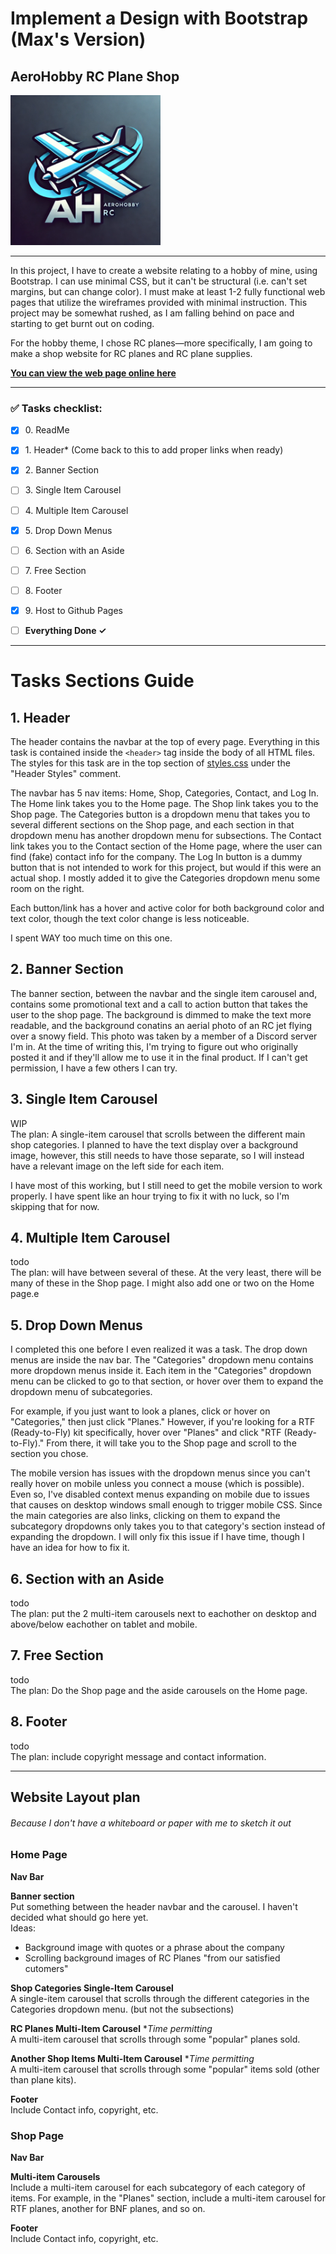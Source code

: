 # Implement a Design with Bootstrap (Max's Version)
## AeroHobby RC Plane Shop

<img src="images/logo.webp" alt="AeroHobby RC Logo" width="240" height="240">


----

In this project, I have to create a website relating to a hobby of mine, using
Bootstrap. I can use minimal CSS, but it can't be structural (i.e. can't set
margins, but can change color). I must make at least 1-2 fully functional web
pages that utilize the wireframes provided with minimal instruction. This
project may be somewhat rushed, as I am falling behind on pace and starting to
get burnt out on coding.

For the hobby theme, I chose RC planes—more specifically, I am going to make
a shop website for RC planes and RC plane supplies.

**[You can view the web page online here](https://zytronium.github.io/atlas-bootstrap/)**

----

### ✅ Tasks checklist:
[//]: # ("​" comes before every number because otherwise, the
numbers will be formatted like "i, ii, iii, iv, etc." instead
of "1, 2, 3, 4, etc.". "​" is a zero-width space)
- [X] ​0. ReadMe
- [X] ​1. Header* (Come back to this to add proper links when ready)
- [X] ​2. Banner Section
- [ ] ​3. Single Item Carousel
- [ ] ​4. Multiple Item Carousel
- [X] ​5. Drop Down Menus
- [ ] ​6. Section with an Aside
- [ ] ​7. Free Section
- [ ] ​8. Footer
- [X] ​9. Host to Github Pages


- [ ] **Everything Done ✓**

----

# Tasks Sections Guide
[//]: # (Todo: "For each task, please include a guide in your ReadMe
          highlighting what section of your site should be graded. You dont
          need to have the sections in the order they are listed. You are also
          welcome to include more sections beyond what is listed!")

## 1. Header
The header contains the navbar at the top of every page. Everything in this task
is contained inside the `<header>` tag inside the body of all HTML files. The
styles for this task are in the top section of [styles.css](styles.css) under
the "Header Styles" comment.

The navbar has 5 nav items: Home, Shop, Categories, Contact, and Log In. The
Home link takes you to the Home page. The Shop link takes you to the Shop page.
The Categories button is a dropdown menu that takes you to several different
sections on the Shop page, and each section in that dropdown menu has another
dropdown menu for subsections. The Contact link takes you to the Contact section
of the Home page, where the user can find (fake) contact info for the company.
The Log In button is a dummy button that is not intended to work for this
project, but would if this were an actual shop. I mostly added it to give the
Categories dropdown menu some room on the right.

Each button/link has a hover and active color for both background color and text
color, though the text color change is less noticeable.

I spent WAY too much time on this one.


## 2. Banner Section
The banner section, between the navbar and the single item carousel and,
contains some promotional text and a call to action button that takes the
user to the shop page. The background is dimmed to make the text more readable,
and the background conatins an aerial photo of an RC jet flying over a snowy
field. This photo was taken by a member of a Discord server I'm in. At the
time of writing this, I'm trying to figure out who originally posted it and if
they'll allow me to use it in the final product. If I can't get permission,
I have a few others I can try.


## 3. Single Item Carousel
WIP  
The plan: A single-item carousel that scrolls between the different main
shop categories. I planned to have the text display over a background image,
however, this still needs to have those separate, so I will instead have a
relevant image on the left side for each item.

I have most of this working, but I still need to get the mobile version to work
properly. I have spent like an hour trying to fix it with no luck, so I'm 
skipping that for now.


## 4. Multiple Item Carousel
todo  
The plan: will have between several of these. At the very least, there will be
many of these in the Shop page. I might also add one or two on the Home page.e



## 5. Drop Down Menus
I completed this one before I even realized it was a task. The drop down menus
are inside the nav bar. The "Categories" dropdown menu contains more dropdown
menus inside it. Each item in the "Categories" dropdown menu can be clicked to
go to that section, or hover over them to expand the dropdown menu of
subcategories.

For example, if you just want to look a planes, click or hover
on "Categories," then just click "Planes." However, if you're looking for a RTF
(Ready-to-Fly) kit specifically, hover over "Planes" and click "RTF
(Ready-to-Fly)." From there, it will take you to the Shop page and scroll to
the section you chose.

The mobile version has issues with the dropdown menus since you can't really
hover on mobile unless you connect a mouse (which is possible). Even so,
I've disabled context menus expanding on mobile due to issues that causes on
desktop windows small enough to trigger mobile CSS. Since the main categories
are also links, clicking on them to expand the subcategory dropdowns only takes
you to that category's section instead of expanding the dropdown. I will only
fix this issue if I have time, though I have an idea for how to fix it.

[//]: # (Note to self: the fix is to add an "All" subcategory for each category,
and then only show that subcategory on small screens. Then, disable the links
for the main categories on mobile.)


## 6. Section with an Aside
todo  
The plan: put the 2 multi-item carousels next to eachother on desktop and
above/below eachother on tablet and mobile.


## 7. Free Section
todo  
The plan: Do the Shop page and the aside carousels on the Home page.


## 8. Footer
todo  
The plan: include copyright message and contact information.

----

## Website Layout plan
###### Because I don't have a whiteboard or paper with me to sketch it out

### Home Page
**Nav Bar**  

**Banner section**  
Put something between the header navbar and the carousel. I haven't decided what
should go here yet.  
Ideas:
- Background image with quotes or a phrase about the company
- Scrolling background images of RC Planes "from our satisfied cutomers"

**Shop Categories Single-Item Carousel**  
A single-item carousel that scrolls through the different categories in the
Categories dropdown menu. (but not the subsections)

**RC Planes Multi-Item Carousel** *_Time permitting_  
A multi-item carousel that scrolls through some "popular" planes sold.

**Another Shop Items Multi-Item Carousel** *_Time permitting_  
A multi-item carousel that scrolls through some "popular" items sold
(other than plane kits).

**Footer**  
Include Contact info, copyright, etc.

### Shop Page
**Nav Bar**  

**Multi-item Carousels**  
Include a multi-item carousel for each subcategory of each category of items.
For example, in the "Planes" section, include a multi-item carousel for RTF planes,
another for BNF planes, and so on.

**Footer**  
Include Contact info, copyright, etc.
